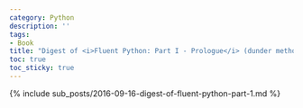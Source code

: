 ```yaml
---
category: Python
description: ''
tags:
- Book
title: "Digest of <i>Fluent Python: Part I - Prologue</i> (dunder methods)"
toc: true
toc_sticky: true
---
```


{% include sub_posts/2016-09-16-digest-of-fluent-python-part-1.md %}